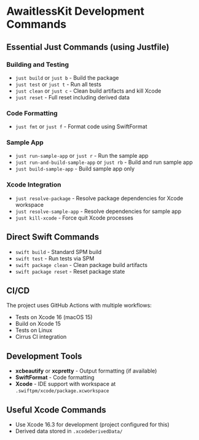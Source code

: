 # AwaitlessKit Development Commands

## Essential Just Commands (using Justfile)

### Building and Testing
- `just build` or `just b` - Build the package
- `just test` or `just t` - Run all tests
- `just clean` or `just c` - Clean build artifacts and kill Xcode
- `just reset` - Full reset including derived data

### Code Formatting
- `just fmt` or `just f` - Format code using SwiftFormat

### Sample App
- `just run-sample-app` or `just r` - Run the sample app
- `just run-and-build-sample-app` or `just rb` - Build and run sample app
- `just build-sample-app` - Build sample app only

### Xcode Integration
- `just resolve-package` - Resolve package dependencies for Xcode workspace
- `just resolve-sample-app` - Resolve dependencies for sample app
- `just kill-xcode` - Force quit Xcode processes

## Direct Swift Commands
- `swift build` - Standard SPM build
- `swift test` - Run tests via SPM
- `swift package clean` - Clean package build artifacts
- `swift package reset` - Reset package state

## CI/CD
The project uses GitHub Actions with multiple workflows:
- Tests on Xcode 16 (macOS 15)
- Build on Xcode 15
- Tests on Linux
- Cirrus CI integration

## Development Tools
- **xcbeautify** or **xcpretty** - Output formatting (if available)
- **SwiftFormat** - Code formatting
- **Xcode** - IDE support with workspace at `.swiftpm/xcode/package.xcworkspace`

## Useful Xcode Commands
- Use Xcode 16.3 for development (project configured for this)
- Derived data stored in `.xcodeDerivedData/`
